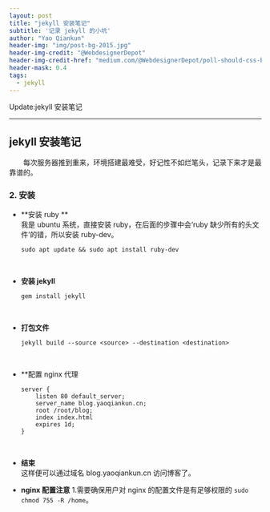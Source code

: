 ```yaml
---
layout: post
title: "jekyll 安装笔记"
subtitle: '记录 jekyll 的小坑'
author: "Yao Qiankun"
header-img: "img/post-bg-2015.jpg"
header-img-credit: "@WebdesignerDepot"
header-img-credit-href: "medium.com/@WebdesignerDepot/poll-should-css-become-more-like-a-programming-language-c74eb26a4270"
header-mask: 0.4
tags:
  - jekyll
---
```


Update:jekyll 安装笔记

---

## jekyll 安装笔记
&emsp;&emsp;每次服务器推到重来，环境搭建最难受，好记性不如烂笔头，记录下来才是最靠谱的。

### 2. 安装
-  **安装 ruby ** <br>
    我是 ubuntu 系统，直接安装 ruby，在后面的步骤中会‘ruby 缺少所有的头文件’的错，所以安装 ruby-dev。
    ```
    sudo apt update && sudo apt install ruby-dev
    ```
    <br>
-  **安装 jekyll** <br>
    ```
    gem install jekyll
    ```
    <br>
-   **打包文件** <br>
    ```
    jekyll build --source <source> --destination <destination>
    ```
    <br>
-  **配置 nginx 代理<br>
    ```
    server {
	    listen 80 default_server;
	    server_name blog.yaoqiankun.cn;
	    root /root/blog;
	    index index.html
	    expires 1d;
    }

    ```
    <br>
-  **结束** <br>
    这样便可以通过域名 blog.yaoqiankun.cn 访问博客了。<br>
    
-  **nginx 配置注意**
    1.需要确保用户对 nginx 的配置文件是有足够权限的 `sudo chmod 755 -R /home`。


